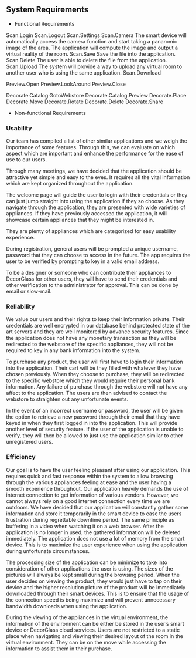 
## System Requirements

* Functional Requirements



Scan.Login
Scan.Logout
Scan.Settings
Scan.Camera               The smart device will automatically access the camera function and start taking a panaromic image of the area. The application will compute the image and output a virtual reality of the room.
Scan.Save                 Save the file into the application.
Scan.Delete               The user is able to delete the file from the application.
Scan.Upload               The system will provide a way to upload any virtual room to another user who is using the same application.
Scan.Download

Preview.Open
Preview.LookAround
Preview.Close

Decorate.Catalog.GotoWebstore
Decorate.Catalog.Preview
Decorate.Place
Decorate.Move
Decorate.Rotate
Decorate.Delete
Decorate.Share






* Non-functional Requirements

### Usability

Our team has compiled a list of other similar applications and we weigh the importance of some features. Through this, we can evaluate on which aspect which are important and enhance the performance for the ease of use to our users.

Through many meetings, we have decided that the application should be attractive yet simple and easy to the eyes. It requires all the vital information which are kept organized throughout the application. 

The welcome page will guide the user to login with their credentials or they can just jump straight into using the application if they so choose. As they navigate through the application, they are presented with wide varieties of appliances. If they have previously accessed the application, it will showcase certain appliances that they might be interested in.

They are plenty of appliances which are categorized for easy usability experience. 

During registration,  general users will be prompted a unique username, password that they can choose to access in the future. The app requires the user to be verified by prompting to key in a valid email address. 

To be a designer or someone who can contribute their appliances to DecorGlass for other users, they will have to send their credentials and other verification to the administrator for approval. This can be done by email or slow-mail.


### Reliability
We value our users and their rights to keep their information private. Their credentials are well encrypted in our database behind protected state of the art servers and they are well monitored by advance security features. Since the application does not have any monetary transaction as they will be redirected to the webstore of the specific appliances, they will not be required to key in any bank information into the system.

To purchase any product, the user will first have to login their information into the application. Their cart will be they filled with whatever they have chosen previously. When they choose to purchase, they will be redirected to the specific webstore which they would require their personal bank information. Any failure of purchase through the webstore will not have any affect to the application. The users are then advised to contact the webstore to straighten out any unfortunate events.

In the event of an incorrect username or password, the user will be given the option to retrieve a new password through their email that they have keyed in when they first logged in into the application. This will provide another level of security feature. If the user of the application is unable to verify, they will then be allowed to just use the application similar to other unregistered users.


### Efficiency
Our goal is to have the user feeling pleasant after using our application. This requires quick and fast response within the system to allow browsing through the various appliances feeling at ease and the user having a smooth experience throughout. Our application heavily demands the use of internet connection to get information of various vendors. However, we cannot always rely on a good internet connection every time we are outdoors. We have decided that our application will constantly gather some information and store it temporarily in the smart device to ease the users frustration during regrettable downtime period. The same principle as buffering in a video when watching it on a web browser. After the application is no longer in used, the gathered information will be deleted immediately. The application does not use a lot of memory from the smart device. This is to maximize the user experience when using the application during unfortunate circumstances. 

The processing size of the application can be minimize to take into consideration of other applications the user is using. The sizes of the pictures will always be kept small during the browsing period. When the user decides on viewing the product, they would just have to tap on their device and the higher resolution picture of the product will be immediately downloaded through their smart devices. This is to ensure that the usage of  the connection speed is being maximize and will prevent unnecessary bandwidth downloads when using the application.

During the viewing of the appliances in the virtual environment, the information of the environment can be either be stored in the user’s smart device or DecorGlass cloud services. Users are not restricted to a static place when navigating and viewing their desired layout of the room in the virtual environment. They can be on the move while accessing the information to assist them in their purchase. 

